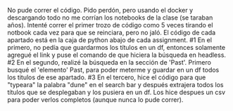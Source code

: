 No pude correr el código. Pido perdón, pero usando el docker y descargando todo no me corrían los notebooks de la clase (se taraban años). Intenté correr el primer trozo de código como 5 veces tirando el notbook cada vez para que se reinciara, pero no jaló. 
El código de cada apartado está en la caja de python abajo de cada assignment. 
#1
En el primero, no pedía que guardarmos los títulos en un df, entonces solamente agregué el link y puse el comando de que hiciera la búsqueda en headless. 
#2
En el segundo, realizé la búsqueda en la sección de 'Past'. Primero busqué el 'elemento' Past, para poder meterme y guardar en un df todos los titulos de ese apartado. 
#3
En el tercero, hice el código para que "typeara" la palabra "dune" en el search bar y después extrajera todos los títulos que se desplegaban y los pusiera en un df. Los hice despues un csv para poder verlos completos (aunque nunca lo pude correr). 

